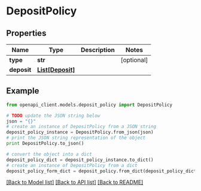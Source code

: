 # DepositPolicy


## Properties
Name | Type | Description | Notes
------------ | ------------- | ------------- | -------------
**type** | **str** |  | [optional] 
**deposit** | [**List[Deposit]**](Deposit.md) |  | 

## Example

```python
from openapi_client.models.deposit_policy import DepositPolicy

# TODO update the JSON string below
json = "{}"
# create an instance of DepositPolicy from a JSON string
deposit_policy_instance = DepositPolicy.from_json(json)
# print the JSON string representation of the object
print DepositPolicy.to_json()

# convert the object into a dict
deposit_policy_dict = deposit_policy_instance.to_dict()
# create an instance of DepositPolicy from a dict
deposit_policy_form_dict = deposit_policy.from_dict(deposit_policy_dict)
```
[[Back to Model list]](../README.md#documentation-for-models) [[Back to API list]](../README.md#documentation-for-api-endpoints) [[Back to README]](../README.md)


